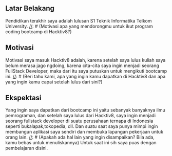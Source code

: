 [//]: # (Ceritakan sedikit tentang latar belakangmu seperti pendidikan terakhir atau pekerjaan sebelumnya)
## Latar Belakang
Pendidikan terakhir saya adalah lulusan S1 Teknik Informatika Telkom University.
[//]: # (Motivasi apa yang mendorongmu untuk ikut program coding bootcamp di Hacktiv8?)
## Motivasi
Motivasi saya masuk Hacktiv8 adalah, karena setelah saya lulus kuliah saya belum merasa jago ngdoing, karena cita-cita saya ingin menjadi seorang FullStack Developer, maka dari itu saya putuskan untuk mengikuti bootcamp ini.
[//]: # (Beri tahu kami, apa yang ingin kamu dapatkan di Hacktiv8 dan apa yang ingin kamu capai setelah lulus dari sini?)
## Ekspektasi
Yang ingin saya dapatkan dari bootcamp ini yaitu sebanyak banyaknya ilmu pemrograman, dan setelah saya lulus dari Hacktiv8, saya ingin menjadi seorang fullstack developer di suatu perusahaan ternapa di Indonesia seperti bukalapak,tokopedia, dll. Dan suatu saat saya punya mimpi ingin membangun aplikasi saya sendiri dan membuka lapangan pekerjaan untuk orang lain.
[//]: # (Apakah ada hal lain yang ingin disampaikan? Bila ada, kamu bebas untuk menuliskannya)
Untuk saat ini sih saya puas dengan pembelajaran disini.